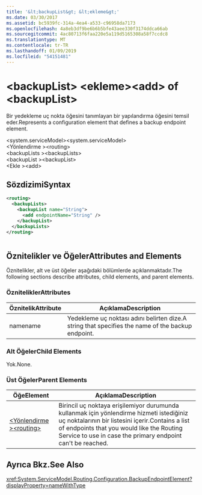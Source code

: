 ```yaml
---
title: '&lt;backupList&gt; &lt;ekleme&gt;'
ms.date: 03/30/2017
ms.assetid: bc5939fc-314a-4ea4-a533-c96958da7173
ms.openlocfilehash: 4a8eb3df9be6b6b5bfe43aee330f3174ddca66ab
ms.sourcegitcommit: 4ac80713f6faa220e5a119d5165308a58f7ccdc8
ms.translationtype: MT
ms.contentlocale: tr-TR
ms.lasthandoff: 01/09/2019
ms.locfileid: "54151481"
---
```

# <a name="ltaddgt-of-ltbackuplistgt"></a><span data-ttu-id="0b65d-102">&lt;backupList&gt; &lt;ekleme&gt;</span><span class="sxs-lookup"><span data-stu-id="0b65d-102">&lt;add&gt; of &lt;backupList&gt;</span></span>
<span data-ttu-id="0b65d-103">Bir yedekleme uç nokta öğesini tanımlayan bir yapılandırma öğesini temsil eder.</span><span class="sxs-lookup"><span data-stu-id="0b65d-103">Represents a configuration element that defines a backup endpoint element.</span></span>  
  
 <span data-ttu-id="0b65d-104">\<system.serviceModel></span><span class="sxs-lookup"><span data-stu-id="0b65d-104">\<system.serviceModel></span></span>  
<span data-ttu-id="0b65d-105">\<Yönlendirme ></span><span class="sxs-lookup"><span data-stu-id="0b65d-105">\<routing></span></span>  
<span data-ttu-id="0b65d-106">\<backupLists ></span><span class="sxs-lookup"><span data-stu-id="0b65d-106">\<backupLists></span></span>  
<span data-ttu-id="0b65d-107">\<backupList ></span><span class="sxs-lookup"><span data-stu-id="0b65d-107">\<backupList></span></span>  
<span data-ttu-id="0b65d-108">\<Ekle ></span><span class="sxs-lookup"><span data-stu-id="0b65d-108">\<add></span></span>  
  
## <a name="syntax"></a><span data-ttu-id="0b65d-109">Sözdizimi</span><span class="sxs-lookup"><span data-stu-id="0b65d-109">Syntax</span></span>  
  
```xml  
<routing>
  <backupLists>
    <backupList name="String">
      <add endpointName="String" />
    </backupList>
  </backupLists>
</routing>
```  
  
```csharp  
```  
  
## <a name="attributes-and-elements"></a><span data-ttu-id="0b65d-110">Öznitelikler ve Öğeler</span><span class="sxs-lookup"><span data-stu-id="0b65d-110">Attributes and Elements</span></span>  
 <span data-ttu-id="0b65d-111">Öznitelikler, alt ve üst öğeler aşağıdaki bölümlerde açıklanmaktadır.</span><span class="sxs-lookup"><span data-stu-id="0b65d-111">The following sections describe attributes, child elements, and parent elements.</span></span>  
  
### <a name="attributes"></a><span data-ttu-id="0b65d-112">Öznitelikler</span><span class="sxs-lookup"><span data-stu-id="0b65d-112">Attributes</span></span>  
  
|<span data-ttu-id="0b65d-113">Öznitelik</span><span class="sxs-lookup"><span data-stu-id="0b65d-113">Attribute</span></span>|<span data-ttu-id="0b65d-114">Açıklama</span><span class="sxs-lookup"><span data-stu-id="0b65d-114">Description</span></span>|  
|---------------|-----------------|  
|<span data-ttu-id="0b65d-115">name</span><span class="sxs-lookup"><span data-stu-id="0b65d-115">name</span></span>|<span data-ttu-id="0b65d-116">Yedekleme uç noktası adını belirten dize.</span><span class="sxs-lookup"><span data-stu-id="0b65d-116">A string that specifies the name of the backup endpoint.</span></span>|  
  
### <a name="child-elements"></a><span data-ttu-id="0b65d-117">Alt Öğeler</span><span class="sxs-lookup"><span data-stu-id="0b65d-117">Child Elements</span></span>  
 <span data-ttu-id="0b65d-118">Yok.</span><span class="sxs-lookup"><span data-stu-id="0b65d-118">None.</span></span>  
  
### <a name="parent-elements"></a><span data-ttu-id="0b65d-119">Üst Öğeler</span><span class="sxs-lookup"><span data-stu-id="0b65d-119">Parent Elements</span></span>  
  
|<span data-ttu-id="0b65d-120">Öğe</span><span class="sxs-lookup"><span data-stu-id="0b65d-120">Element</span></span>|<span data-ttu-id="0b65d-121">Açıklama</span><span class="sxs-lookup"><span data-stu-id="0b65d-121">Description</span></span>|  
|-------------|-----------------|  
|[<span data-ttu-id="0b65d-122">\<Yönlendirme ></span><span class="sxs-lookup"><span data-stu-id="0b65d-122">\<routing></span></span>](../../../../../docs/framework/configure-apps/file-schema/wcf/routing.md)|<span data-ttu-id="0b65d-123">Birincil uç noktaya erişilemiyor durumunda kullanmak için yönlendirme hizmeti istediğiniz uç noktalarının bir listesini içerir.</span><span class="sxs-lookup"><span data-stu-id="0b65d-123">Contains a list of endpoints that you would like the Routing Service to use in case the primary endpoint can't be reached.</span></span>|  
  
## <a name="see-also"></a><span data-ttu-id="0b65d-124">Ayrıca Bkz.</span><span class="sxs-lookup"><span data-stu-id="0b65d-124">See Also</span></span>  
 <xref:System.ServiceModel.Routing.Configuration.BackupEndpointElement?displayProperty=nameWithType> 
